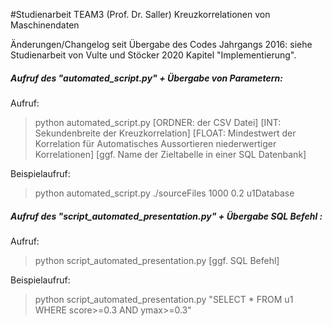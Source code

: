 #Studienarbeit TEAM3 (Prof. Dr. Saller) 
Kreuzkorrelationen von Maschinendaten

Änderungen/Changelog seit Übergabe des Codes Jahrgangs 2016: 
siehe Studienarbeit von Vulte und Stöcker 2020 Kapitel "Implementierung". 


##### Aufruf des "automated_script.py"  + Übergabe von Parametern: 
Aufruf: 
> python automated_script.py [ORDNER: der CSV Datei] [INT: Sekundenbreite der Kreuzkorrelation] [FLOAT: Mindestwert der Korrelation für Automatisches Aussortieren niederwertiger Korrelationen] [ggf. Name der Zieltabelle in einer SQL Datenbank]

Beispielaufruf: 
>python automated_script.py ./sourceFiles 1000 0.2 u1Database

##### Aufruf des "script_automated_presentation.py"  + Übergabe SQL Befehl : 

Aufruf: 
> python script_automated_presentation.py [ggf. SQL Befehl]

Beispielaufruf: 
> python script_automated_presentation.py "SELECT * FROM u1 WHERE score>=0.3 AND ymax>=0.3"

